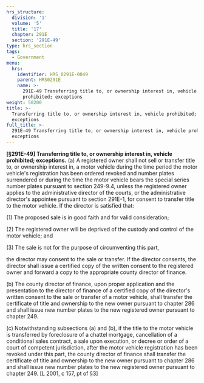 ```yaml
---
hrs_structure:
  division: '1'
  volume: '5'
  title: '17'
  chapter: 291E
  section: '291E-49'
type: hrs_section
tags:
  - Government
menu:
  hrs:
    identifier: HRS_0291E-0049
    parent: HRS0291E
    name: >-
      291E-49 Transferring title to, or ownership interest in, vehicle
      prohibited; exceptions
weight: 50200
title: >-
  Transferring title to, or ownership interest in, vehicle prohibited;
  exceptions
full_title: >-
  291E-49 Transferring title to, or ownership interest in, vehicle prohibited;
  exceptions
---
```

**[§291E-49] Transferring title to, or ownership interest in, vehicle prohibited; exceptions.** (a) A registered owner shall not sell or transfer title to, or ownership interest in, a motor vehicle during the time period the motor vehicle's registration has been ordered revoked and number plates surrendered or during the time the motor vehicle bears the special series number plates pursuant to section 249-9.4, unless the registered owner applies to the administrative director of the courts, or the administrative director's appointee pursuant to section 291E-1, for consent to transfer title to the motor vehicle. If the director is satisfied that:

(1) The proposed sale is in good faith and for valid consideration;

(2) The registered owner will be deprived of the custody and control of the motor vehicle; and

(3) The sale is not for the purpose of circumventing this part,

the director may consent to the sale or transfer. If the director consents, the director shall issue a certified copy of the written consent to the registered owner and forward a copy to the appropriate county director of finance.

(b) The county director of finance, upon proper application and the presentation to the director of finance of a certified copy of the director's written consent to the sale or transfer of a motor vehicle, shall transfer the certificate of title and ownership to the new owner pursuant to chapter 286 and shall issue new number plates to the new registered owner pursuant to chapter 249.

(c) Notwithstanding subsections (a) and (b), if the title to the motor vehicle is transferred by foreclosure of a chattel mortgage, cancellation of a conditional sales contract, a sale upon execution, or decree or order of a court of competent jurisdiction, after the motor vehicle registration has been revoked under this part, the county director of finance shall transfer the certificate of title and ownership to the new owner pursuant to chapter 286 and shall issue new number plates to the new registered owner pursuant to chapter 249\. [L 2001, c 157, pt of §3]